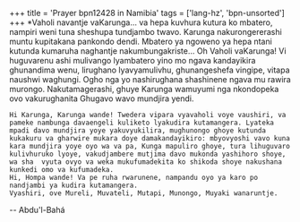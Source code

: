 +++
title = 'Prayer bpn12428 in Namibia'
tags = ['lang-hz', 'bpn-unsorted']
+++
*Vaholi navantje vaKarunga... va hepa  kuvhura kutura ko mbatero, nampiri weni tuna sheshupa tundjambo twavo. Karunga nakurongererashi  muntu kupitakana pankondo dendi. Mbatero ya ngoweno ya hepa ntani kutunda kumaruha naghantje nakumbungakriste... Oh Vaholi vaKarunga! Vi huguvarenu ashi mulivango lyambatero yino mo ngava kandayikira ghunandima wenu, lirughano lyavyamulivhu, ghunangeshefa vingipe, vitapa naushwi waghungi. Ogho nga yo nashirughana shashinene ngava mu rawira murongo. Nakutamagerashi, ghuye Karunga wamuyumi  nga nkondopeka ovo vakurughanita Ghugavo wavo mundjira yendi.

	Hi Karunga, Karunga wande! Twedera vipara vyavaholi voye vaushiri, va pameke nambunga davaengeli kuliketo lyakudira kutamangera. Lyateka mpadi davo mundjira yoye yakuvyukilira, mughunongo ghoye kutunda kukakuru va gharwire mukara doye damakandayikiro: mbyovyoshi vavo kuna kara mundjira yoye oyo wa va pa, Kunga mapuliro ghoye, tura lihuguvaro kulivhuruko lyoye, vakudjambere mutjima davo mukonda yashihoro shoye, wa sha  vyuta ovyo va weka mukufumadekita ko shikoda shoye nakushana kunkedi omo va kufumadeka. 
	Hi, Hompa wande! Va pe ruha rwarunene, nampandu oyo ya karo po nandjambi ya kudira kutamangera. 
	Vyashiri, ove Mureli, Muvateli, Mutapi, Munongo, Muyaki wanaruntje.

-- Abdu'l-Bahá
